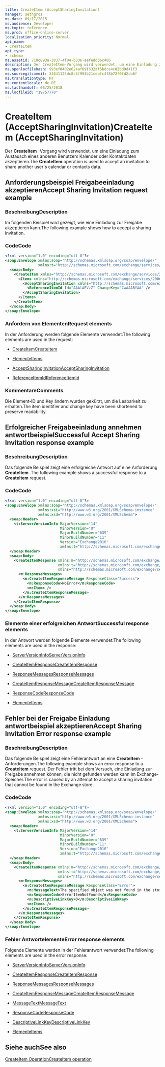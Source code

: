 ```yaml
---
title: CreateItem (AcceptSharingInvitation)
manager: sethgros
ms.date: 09/17/2015
ms.audience: Developer
ms.topic: reference
ms.prod: office-online-server
localization_priority: Normal
api_name:
- CreateItem
api_type:
- schema
ms.assetid: 710c893a-3037-4f04-b336-aefedd36c406
description: Der CreateItem-Vorgang wird verwendet, um eine Einladung zum Austausch eines anderen Benutzers Kalender oder Kontaktdaten akzeptieren.
ms.openlocfilehash: 993ef0402e624af69f632af5bdce4c02bd9d41f3
ms.sourcegitcommit: 34041125dc8c5f993b21cebfc4f8b72f0fd2cb6f
ms.translationtype: MT
ms.contentlocale: de-DE
ms.lasthandoff: 06/25/2018
ms.locfileid: "19757770"
---
```

# <a name="createitem-acceptsharinginvitation"></a><span data-ttu-id="5c9c7-103">CreateItem (AcceptSharingInvitation)</span><span class="sxs-lookup"><span data-stu-id="5c9c7-103">CreateItem (AcceptSharingInvitation)</span></span>

<span data-ttu-id="5c9c7-104">Der **CreateItem** -Vorgang wird verwendet, um eine Einladung zum Austausch eines anderen Benutzers Kalender oder Kontaktdaten akzeptieren.</span><span class="sxs-lookup"><span data-stu-id="5c9c7-104">The **CreateItem** operation is used to accept an invitation to share another user's calendar or contacts data.</span></span> 
  
## <a name="accept-sharing-invitation-request-example"></a><span data-ttu-id="5c9c7-105">Anforderungsbeispiel Freigabeeinladung akzeptieren</span><span class="sxs-lookup"><span data-stu-id="5c9c7-105">Accept Sharing Invitation request example</span></span>

### <a name="description"></a><span data-ttu-id="5c9c7-106">Beschreibung</span><span class="sxs-lookup"><span data-stu-id="5c9c7-106">Description</span></span>

<span data-ttu-id="5c9c7-107">Im folgenden Beispiel wird gezeigt, wie eine Einladung zur Freigabe akzeptieren kann.</span><span class="sxs-lookup"><span data-stu-id="5c9c7-107">The following example shows how to accept a sharing invitation.</span></span>
  
### <a name="code"></a><span data-ttu-id="5c9c7-108">Code</span><span class="sxs-lookup"><span data-stu-id="5c9c7-108">Code</span></span>

```XML
<?xml version="1.0" encoding="utf-8"?>
<soap:Envelope xmlns:soap="http://schemas.xmlsoap.org/soap/envelope/"
               xmlns:t="http://schemas.microsoft.com/exchange/services/2006/types">
  <soap:Body>
    <CreateItem xmlns="http://schemas.microsoft.com/exchange/services/2006/messages">
      <Items xmlns="http://schemas.microsoft.com/exchange/services/2006/messages">
        <AcceptSharingInvitation xmlns="http://schemas.microsoft.com/exchange/services/2006/types">
          <ReferenceItemId Id="AAAlAFVzZ" ChangeKey="CwAAABYAA" />
        </AcceptSharingInvitation>
      </Items>
    </CreateItem>
  </soap:Body>
</soap:Envelope>
```

### <a name="request-elements"></a><span data-ttu-id="5c9c7-109">Anfordern von Elementen</span><span class="sxs-lookup"><span data-stu-id="5c9c7-109">Request elements</span></span>

<span data-ttu-id="5c9c7-110">In der Anforderung werden folgende Elemente verwendet:</span><span class="sxs-lookup"><span data-stu-id="5c9c7-110">The following elements are used in the request:</span></span>
  
- [<span data-ttu-id="5c9c7-111">CreateItem</span><span class="sxs-lookup"><span data-stu-id="5c9c7-111">CreateItem</span></span>](createitem.md)
    
- [<span data-ttu-id="5c9c7-112">Elemente</span><span class="sxs-lookup"><span data-stu-id="5c9c7-112">Items</span></span>](items.md)
    
- [<span data-ttu-id="5c9c7-113">AcceptSharingInvitation</span><span class="sxs-lookup"><span data-stu-id="5c9c7-113">AcceptSharingInvitation</span></span>](acceptsharinginvitation.md)
    
- [<span data-ttu-id="5c9c7-114">ReferenceItemId</span><span class="sxs-lookup"><span data-stu-id="5c9c7-114">ReferenceItemId</span></span>](referenceitemid.md)
    
### <a name="comments"></a><span data-ttu-id="5c9c7-115">Kommentare</span><span class="sxs-lookup"><span data-stu-id="5c9c7-115">Comments</span></span>

<span data-ttu-id="5c9c7-116">Die Element-ID und Key ändern wurden gekürzt, um die Lesbarkeit zu erhalten.</span><span class="sxs-lookup"><span data-stu-id="5c9c7-116">The item identifier and change key have been shortened to preserve readability.</span></span>
  
## <a name="successful-accept-sharing-invitation-response-example"></a><span data-ttu-id="5c9c7-117">Erfolgreicher Freigabeeinladung annehmen antwortbeispiel</span><span class="sxs-lookup"><span data-stu-id="5c9c7-117">Successful Accept Sharing Invitation response example</span></span>

### <a name="description"></a><span data-ttu-id="5c9c7-118">Beschreibung</span><span class="sxs-lookup"><span data-stu-id="5c9c7-118">Description</span></span>

<span data-ttu-id="5c9c7-119">Das folgende Beispiel zeigt eine erfolgreiche Antwort auf eine Anforderung **CreateItem** .</span><span class="sxs-lookup"><span data-stu-id="5c9c7-119">The following example shows a successful response to a **CreateItem** request.</span></span> 
  
### <a name="code"></a><span data-ttu-id="5c9c7-120">Code</span><span class="sxs-lookup"><span data-stu-id="5c9c7-120">Code</span></span>

```XML
<?xml version="1.0" encoding="utf-8"?>
<soap:Envelope xmlns:soap="http://schemas.xmlsoap.org/soap/envelope/" 
               xmlns:xsi="http://www.w3.org/2001/XMLSchema-instance" 
               xmlns:xsd="http://www.w3.org/2001/XMLSchema">
  <soap:Header>
    <t:ServerVersionInfo MajorVersion="14" 
                         MinorVersion="0" 
                         MajorBuildNumber="639" 
                         MinorBuildNumber="11" 
                         Version="Exchange2010" 
                         xmlns:t="http://schemas.microsoft.com/exchange/services/2006/types" />
  </soap:Header>
  <soap:Body>
    <CreateItemResponse xmlns:m="http://schemas.microsoft.com/exchange/services/2006/messages" 
                        xmlns:t="http://schemas.microsoft.com/exchange/services/2006/types" 
                        xmlns="http://schemas.microsoft.com/exchange/services/2006/messages">
      <m:ResponseMessages>
        <m:CreateItemResponseMessage ResponseClass="Success">
          <m:ResponseCode>NoError</m:ResponseCode>
          <m:Items />
        </m:CreateItemResponseMessage>
      </m:ResponseMessages>
    </CreateItemResponse>
  </soap:Body>
</soap:Envelope>
```

### <a name="successful-response-elements"></a><span data-ttu-id="5c9c7-121">Elemente einer erfolgreichen Antwort</span><span class="sxs-lookup"><span data-stu-id="5c9c7-121">Successful response elements</span></span>

<span data-ttu-id="5c9c7-122">In der Antwort werden folgende Elemente verwendet:</span><span class="sxs-lookup"><span data-stu-id="5c9c7-122">The following elements are used in the response:</span></span>
  
- [<span data-ttu-id="5c9c7-123">ServerVersionInfo</span><span class="sxs-lookup"><span data-stu-id="5c9c7-123">ServerVersionInfo</span></span>](serverversioninfo.md)
    
- [<span data-ttu-id="5c9c7-124">CreateItemResponse</span><span class="sxs-lookup"><span data-stu-id="5c9c7-124">CreateItemResponse</span></span>](createitemresponse.md)
    
- [<span data-ttu-id="5c9c7-125">ResponseMessages</span><span class="sxs-lookup"><span data-stu-id="5c9c7-125">ResponseMessages</span></span>](responsemessages.md)
    
- [<span data-ttu-id="5c9c7-126">CreateItemResponseMessage</span><span class="sxs-lookup"><span data-stu-id="5c9c7-126">CreateItemResponseMessage</span></span>](createitemresponsemessage.md)
    
- [<span data-ttu-id="5c9c7-127">ResponseCode</span><span class="sxs-lookup"><span data-stu-id="5c9c7-127">ResponseCode</span></span>](responsecode.md)
    
- [<span data-ttu-id="5c9c7-128">Elemente</span><span class="sxs-lookup"><span data-stu-id="5c9c7-128">Items</span></span>](items.md)
    
## <a name="accept-sharing-invitation-error-response-example"></a><span data-ttu-id="5c9c7-129">Fehler bei der Freigabe Einladung antwortbeispiel akzeptieren</span><span class="sxs-lookup"><span data-stu-id="5c9c7-129">Accept Sharing Invitation Error response example</span></span>

### <a name="description"></a><span data-ttu-id="5c9c7-130">Beschreibung</span><span class="sxs-lookup"><span data-stu-id="5c9c7-130">Description</span></span>

<span data-ttu-id="5c9c7-131">Das folgende Beispiel zeigt eine Fehlerantwort an eine **CreateItem** -Anforderungen.</span><span class="sxs-lookup"><span data-stu-id="5c9c7-131">The following example shows an error response to a **CreateItem** request.</span></span> <span data-ttu-id="5c9c7-132">Der Fehler tritt bei dem Versuch, eine Einladung zur Freigabe annehmen können, die nicht gefunden werden kann im Exchange-Speicher.</span><span class="sxs-lookup"><span data-stu-id="5c9c7-132">The error is caused by an attempt to accept a sharing invitation that cannot be found in the Exchange store.</span></span> 
  
### <a name="code"></a><span data-ttu-id="5c9c7-133">Code</span><span class="sxs-lookup"><span data-stu-id="5c9c7-133">Code</span></span>

```XML
<?xml version="1.0" encoding="utf-8"?>
<soap:Envelope xmlns:soap="http://schemas.xmlsoap.org/soap/envelope/" 
               xmlns:xsi="http://www.w3.org/2001/XMLSchema-instance" 
               xmlns:xsd="http://www.w3.org/2001/XMLSchema">
  <soap:Header>
    <t:ServerVersionInfo MajorVersion="14" 
                         MinorVersion="0" 
                         MajorBuildNumber="639" 
                         MinorBuildNumber="11" 
                         Version="Exchange2010" 
                         xmlns:t="http://schemas.microsoft.com/exchange/services/2006/types" />
  </soap:Header>
  <soap:Body>
    <CreateItemResponse xmlns:m="http://schemas.microsoft.com/exchange/services/2006/messages" 
                        xmlns:t="http://schemas.microsoft.com/exchange/services/2006/types" 
                        xmlns="http://schemas.microsoft.com/exchange/services/2006/messages">
      <m:ResponseMessages>
        <m:CreateItemResponseMessage ResponseClass="Error">
          <m:MessageText>The specified object was not found in the store.</m:MessageText>
          <m:ResponseCode>ErrorItemNotFound</m:ResponseCode>
          <m:DescriptiveLinkKey>0</m:DescriptiveLinkKey>
          <m:Items />
        </m:CreateItemResponseMessage>
      </m:ResponseMessages>
    </CreateItemResponse>
  </soap:Body>
</soap:Envelope>
```

### <a name="error-response-elements"></a><span data-ttu-id="5c9c7-134">Fehler Antwortelemente</span><span class="sxs-lookup"><span data-stu-id="5c9c7-134">Error response elements</span></span>

<span data-ttu-id="5c9c7-135">Folgende Elemente werden in der Fehlerantwort verwendet:</span><span class="sxs-lookup"><span data-stu-id="5c9c7-135">The following elements are used in the error response:</span></span>
  
- [<span data-ttu-id="5c9c7-136">ServerVersionInfo</span><span class="sxs-lookup"><span data-stu-id="5c9c7-136">ServerVersionInfo</span></span>](serverversioninfo.md)
    
- [<span data-ttu-id="5c9c7-137">CreateItemResponse</span><span class="sxs-lookup"><span data-stu-id="5c9c7-137">CreateItemResponse</span></span>](createitemresponse.md)
    
- [<span data-ttu-id="5c9c7-138">ResponseMessages</span><span class="sxs-lookup"><span data-stu-id="5c9c7-138">ResponseMessages</span></span>](responsemessages.md)
    
- [<span data-ttu-id="5c9c7-139">CreateItemResponseMessage</span><span class="sxs-lookup"><span data-stu-id="5c9c7-139">CreateItemResponseMessage</span></span>](createitemresponsemessage.md)
    
- [<span data-ttu-id="5c9c7-140">MessageText</span><span class="sxs-lookup"><span data-stu-id="5c9c7-140">MessageText</span></span>](messagetext.md)
    
- [<span data-ttu-id="5c9c7-141">ResponseCode</span><span class="sxs-lookup"><span data-stu-id="5c9c7-141">ResponseCode</span></span>](responsecode.md)
    
- [<span data-ttu-id="5c9c7-142">DescriptiveLinkKey</span><span class="sxs-lookup"><span data-stu-id="5c9c7-142">DescriptiveLinkKey</span></span>](descriptivelinkkey.md)
    
- [<span data-ttu-id="5c9c7-143">Elemente</span><span class="sxs-lookup"><span data-stu-id="5c9c7-143">Items</span></span>](items.md)
    
## <a name="see-also"></a><span data-ttu-id="5c9c7-144">Siehe auch</span><span class="sxs-lookup"><span data-stu-id="5c9c7-144">See also</span></span>



[<span data-ttu-id="5c9c7-145">CreateItem Operation</span><span class="sxs-lookup"><span data-stu-id="5c9c7-145">CreateItem operation</span></span>](createitem-operation.md)

